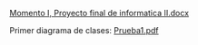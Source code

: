 [Momento I, Proyecto final de informatica II.docx](https://github.com/user-attachments/files/17483726/Momento.I.Proyecto.final.de.informatica.II.docx)

Primer diagrama de clases:
[Prueba1.pdf](https://github.com/user-attachments/files/17627300/Prueba1.pdf)
